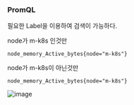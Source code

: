 ### PromQL

필요한 Label을 이용하여 검색이 가능하다.

node가 m-k8s 인것만

```
node_memory_Active_bytes{node="m-k8s"}
```

node가 m-k8s이 아닌것만

```
node_memory_Active_bytes{node="m-k8s"}
```

![image](https://github.com/sm55555/k8s/assets/38831314/f6dad74b-543d-4f62-b3fb-39fcdecdc72e)
